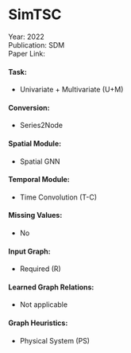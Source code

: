 # SimTSC

Year: 2022  
Publication: SDM  
Paper Link:

#### Task:

- Univariate + Multivariate (U+M)

#### Conversion:

- Series2Node

#### Spatial Module:

- Spatial GNN

#### Temporal Module:

- Time Convolution (T-C)

#### Missing Values:

- No

#### Input Graph:

- Required (R)

#### Learned Graph Relations:

- Not applicable

#### Graph Heuristics:

- Physical System (PS)
